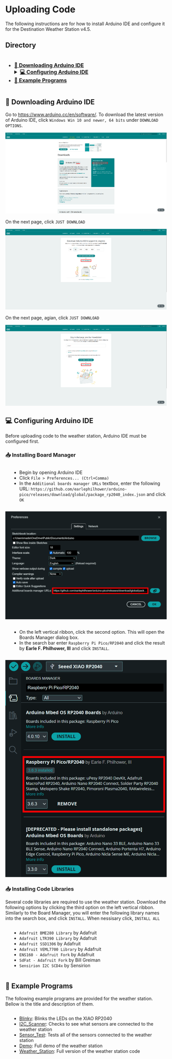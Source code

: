 # Uploading Code
The following instructions are for how to install Arduino IDE and configure it for the Destination Weather Station v4.5.

## Directory
[//]: # (Directory Links)
<div>
<h3>
<ul>
    <li><a href="#💾-downloading-arduino-ide">💾 Downloading Arduino IDE</a></li>
    <details>
        <summary><a href="#💻-configuring-arduino-ide">💻 Configuring Arduino IDE</a></summary>
        <ul>
            <li><a href="#📥-installing-board-manager">📥 Installing Board Manager</a></li>
            <li><a href="#📥-installing-code-libraries">📥 Installing Code Libraries</a></li>
        </ul>
    </details>
    <li><a href="#👾-example-programs">👾 Example Programs</a></li>
</ul>
</h3>
</div>

## 💾 Downloading Arduino IDE
Go to https://www.arduino.cc/en/software/. To download the latest version of Arduino IDE, click ```Windows Win 10 and newer, 64 bits``` under ```DOWNLOAD OPTIONS```.

![](assets/arduino-ide-download-page.png)

On the next page, click ```JUST DOWNLOAD```

![](assets/arduino-ide-just-download-1.png)

On the next page, agian, click ```JUST DOWNLOAD```

![](assets/arduino-ide-just-download-2.png)

## 💻 Configuring Arduino IDE
Before uploading code to the weather station, Arduino IDE must be configured first.

### 📥 Installing Board Manager
- Begin by opening Arduino IDE
- Click ```File > Preferences... (Ctrl+Comma)```
- In the ```Additional boards manager URLs``` textbox, enter the following URL: ```https://github.com/earlephilhower/arduino-pico/releases/download/global/package_rp2040_index.json``` and click ```OK```

![](assets/arduino-ide-preferences.png)

- On the left vertical ribbon, click the second option. This will open the Boards Manager dialog box.
- In the search bar enter ```Raspberry Pi Pico/RP2040``` and click the result by **Earle F. Philhower, III** and click ```INSTALL```.

![](assets/arduino-ide-boards-manager.png)

### 📥 Installing Code Libraries
Several code libraries are required to use the weather station. Download the following options by clicking the third option on the left vertical ribbon. Similarly to the Board Manager, you will enter the following library names into the search box, and click ```INSTALL```. When nessisary click, ```INSTALL ALL```

- ```Adafruit BME280 Library``` by Adafruit
- ```Adafruit LTR390 Library``` by Adafruit
- ```Adafruit SSD1306``` by Adafruit
- ```Adafruit VEML7700 Library``` by Adafruit
- ```ENS160 - Adafruit Fork``` by Adafruit
- ```SdFat - Adafruit Fork``` by Bill Greiman
- ```Sensirion I2C SCD4x``` by Sensirion

## 👾 Example Programs
The following example programs are provided for the weather station. Bellow is the title and description of them.

- [Blinky](../software/Blinky/Blinky.ino): Blinks the LEDs on the XIAO RP2040
- [I2C_Scanner](../software//I2C_Scanner/I2C_Scanner.ino): Checks to see what sensors are connected to the weather station
- [Sensor_Test](../software/Sensor_Test/Sensor_Test.ino): Tests all of the sensors connected to the weather station
- [Demo](../software/Demo/Demo.ino): Full demo of the weather station
- [Weather_Station](): Full version of the weather station code

<style>
    /* Adjust the margin or padding as needed */
    div {
        margin-left: -20px; /* or padding-left: 0; */

    }
    ul {
        margin-left: 20px; /* or padding-left: 0; */
        display: inline-block; /* Ensures the link and bullet are aligned */
    }

    details {
        margin-left: 0px; /* or padding-left: 0; */
        display: inline-block; /* Ensures the link and bullet are aligned */
    }
</style>